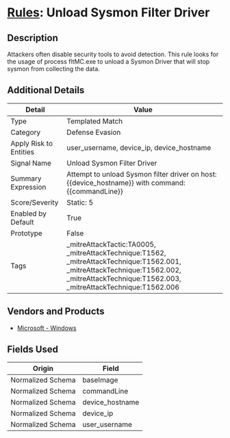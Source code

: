 # [Rules](README.md): Unload Sysmon Filter Driver

## Description
Attackers often disable security tools to avoid detection. This rule looks for the usage of process fltMC.exe to unload a Sysmon Driver that will stop sysmon from collecting the data.

## Additional Details
|Detail|Value|
|----|----|
|Type|Templated Match|
|Category|Defense Evasion|
|Apply Risk to Entities|user_username, device_ip, device_hostname|
|Signal Name|Unload Sysmon Filter Driver|
|Summary Expression|Attempt to unload Sysmon filter driver on host: {{device_hostname}} with command: {{commandLine}}|
|Score/Severity|Static: 5|
|Enabled by Default|True|
|Prototype|False|
|Tags|_mitreAttackTactic:TA0005, _mitreAttackTechnique:T1562, _mitreAttackTechnique:T1562.001, _mitreAttackTechnique:T1562.002, _mitreAttackTechnique:T1562.003, _mitreAttackTechnique:T1562.006|
## Vendors and Products
- [Microsoft - Windows](../products/1ff7546c-cb36-4a24-87f7-89d2cecc5761.md)


## Fields Used

|Origin|Field|
|----|----|
|Normalized Schema|baseImage|
|Normalized Schema|commandLine|
|Normalized Schema|device_hostname|
|Normalized Schema|device_ip|
|Normalized Schema|user_username|


